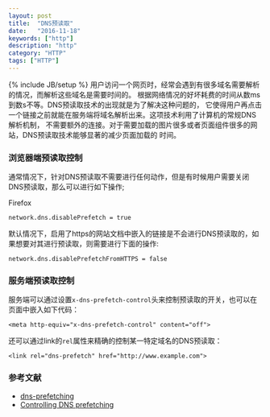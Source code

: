 ```yaml
---
layout: post
title:  "DNS预读取"
date:   "2016-11-18"
keywords: ["http"]
description: "http"
category: "HTTP"
tags: ["HTTP"]
---
```

{% include JB/setup %}
用户访问一个网页时，经常会遇到有很多域名需要解析的情况，而解析这些域名是需要时间的。
根据网络情况的好坏耗费的时间从数ms到数s不等。DNS预读取技术的出现就是为了解决这种问题的，
它使得用户再点击一个链接之前就能在服务端将域名解析出来。这项技术利用了计算机的常规DNS解析机制，
不需要额外的连接。对于需要加载的图片很多或者页面组件很多的网站，DNS预读取技术能够显著的减少页面加载的
时间。

###  浏览器端预读取控制

通常情况下，针对DNS预读取不需要进行任何动作，但是有时候用户需要关闭DNS预读取，那么可以进行如下操作;

Firefox

```
network.dns.disablePrefetch = true
```
默认情况下，启用了https的网站文档中嵌入的链接是不会进行DNS预读取的，如果想要对其进行预读取，则需要进行下面的操作:

```
network.dns.disablePrefetchFromHTTPS = false
```

### 服务端预读取控制

服务端可以通过设置`x-dns-prefetch-control`头来控制预读取的开关，也可以在页面中嵌入如下代码：

```
<meta http-equiv="x-dns-prefetch-control" content="off">

```

还可以通过link的`rel`属性来精确的控制某一特定域名的DNS预读取：

```
<link rel="dns-prefetch" href="http://www.example.com">
```
### 参考文献

- [dns-prefetching](http://dev.chromium.org/developers/design-documents/dns-prefetching)
- [Controlling DNS prefetching](https://developer.mozilla.org/zh-CN/docs/Controlling_DNS_prefetching)
